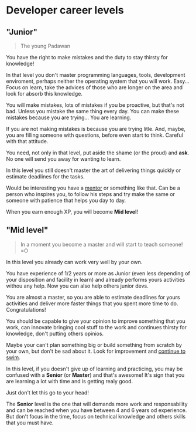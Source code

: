 # Developer career levels

## "Junior"
> The young Padawan

You have the right to make mistakes and the duty to stay thirsty for knowledge!

In that level you don't master programming languages, tools, development enviroment, perhaps neither the operating system that you will work. Easy... Focus on learn, take the advices of those who are longer on the area and look for absorb this knowledge.

You will make mistakes, lots of mistakes if you be proactive, but that's not bad. Unless you mistake the same thing every day. You can make these mistakes because you are trying... You are learning.

If you are not making mistakes is because you are trying litle. And, maybe, you are filling someone with questions, before even start to think. Careful with that attitude.

You need, not only in that level, put aside the shame (or the proud) and **ask**. No one will send you away for wanting to learn.

In this level you still doesn't master the art of delivering things quickly or estimate deadlines for the tasks.

Would be interesting you have a [mentor](https://github.com/training-center/mentoria/) or something like that. Can be a person who inspires you, to follow his steps and try make the same or someone with patience that helps you day to day.

When you earn enough XP, you will become **Mid level**!

## "Mid level"

> In a moment you become a master and will start to teach someone! =O

In this level you already can work very well by your own.

You have experience of 1/2 years or more as Junior (even less depending of your disposition and facility in learn) and already performs yours activities withou any help. Now you can also help others junior devs.

You are almost a master, so you are able to estimate deadlines for yours activities and deliver more faster things that you spent more time to do. Congratulations!

You should be capable to give your opinion to improve something that you work, can innovate bringing cool stuff to the work and continues thirsty for knowledge, don't putting others opinios.

Maybe your can't plan something big or build something from scratch by your own, but don't be sad about it. Look for improvement and [continue to swim](http://cinemacomrapadura.com.br/colunas/acme/288817/entenda-por-que-o-continue-a-nadar-e-o-hakuna-matata-dos-anos-2000/).

In this level, if you doesn't give up of learning and practicing, you may be confused with a **Senior** (or **Master**) and that's awesome! It's sign that you are learning a lot with time and is getting realy good.

Just don't let this go to your head!

The **Senior** level is the one that will demands more work and responsability and can be reached when you have between 4 and 6 years od experience. But don't focus in the time, focus on technical knowledge and others skills that you must have.
